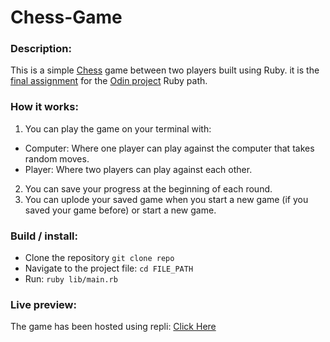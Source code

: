 # Chess-Game

### Description:
This is a simple [Chess](https://en.wikipedia.org/wiki/Chess) game between two players built using Ruby. it is the [final assignment](https://www.theodinproject.com/lessons/ruby-ruby-final-project) for the [Odin project](https://www.theodinproject.com/) Ruby path.

### How it works:
1. You can play the game on your terminal with:
- Computer: Where one player can play against the computer that takes random moves.
- Player: Where two players can play against each other.
2. You can save your progress at the beginning of each round.
3. You can uplode your saved game when you start a new game (if you saved your game before) or start a new game.

### Build / install:
- Clone the repository `git clone repo`
- Navigate to the project file: `cd FILE_PATH`
- Run: `ruby lib/main.rb`

### Live preview:
The game has been hosted using repli: [Click Here](https://replit.com/@Mohammad-Sulaim/Chess-Game)
